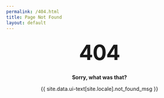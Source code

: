 ```yaml
---
permalink: /404.html
title: Page Not Found
layout: default
---
```

<style type="text/css" media="screen">
  .container {
    margin: 10px auto;
    max-width: 600px;
    text-align: center;
  }
  h1 {
    margin: 30px 0;
    font-size: 4em;
    line-height: 1;
    letter-spacing: -1px;
  }
</style>
<div class="container">
  <h1>404</h1>
  <p><strong>Sorry, what was that?</strong></p>
  <p>{{ site.data.ui-text[site.locale].not_found_msg }}</p>
</div>
